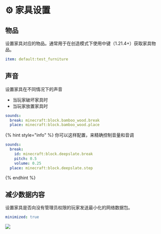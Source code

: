 # ⚙️ 家具设置

## 物品 <a href="#item" id="item"></a>

设置家具对应的物品。通常用于在创造模式下使用中键（1.21.4+）获取家具物品。

```yaml
item: default:test_furniture
```

## 声音 <a href="#sounds" id="sounds"></a>

设置家具在不同情况下的声音

* 当玩家破坏家具时
* 当玩家放置家具时

```yaml
sounds:
  break: minecraft:block.bamboo_wood.break
  place: minecraft:block.bamboo_wood.place
```

{% hint style="info" %}
你可以这样配置，来精确控制音量和音调

```yaml
sounds:
  break:
    id: minecraft:block.deepslate.break
    pitch: 0.5
    volume: 0.25
  place: minecraft:block.deepslate.step
```
{% endhint %}

## 减少数据内容 <a href="#minimized" id="minimized"></a>

设置家具是否向没有管理员权限的玩家发送最小化的网络数据包。

```yaml
minimized: true
```

![](https://mo-mi.gitbook.io/~gitbook/image?url=https%3A%2F%2F1836335287-files.gitbook.io%2F%7E%2Ffiles%2Fv0%2Fb%2Fgitbook-x-prod.appspot.com%2Fo%2Fspaces%252FOgvQ1fEJPROp7131PPlK%252Fuploads%252FqmuOtslb0m4pzkyKjf20%252Fimage.png%3Falt%3Dmedia%26token%3D7651bfce-5d2e-494a-8893-5017aa63a332\&width=768\&dpr=4\&quality=100\&sign=bad16b1e\&sv=2)
